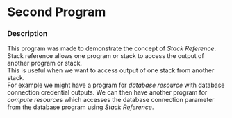# Second Program
### Description
This program was made to demonstrate the concept of _Stack Reference_.     
Stack reference allows one program or stack to access the output of another program or stack.  
This is useful when we want to access output of one stack from another stack.  
For example we might have a program for _database resource_ with database connection credential outputs. We can then have another program for _compute resources_ which accesses the database connection parameter from the database program using _Stack Reference_.  
